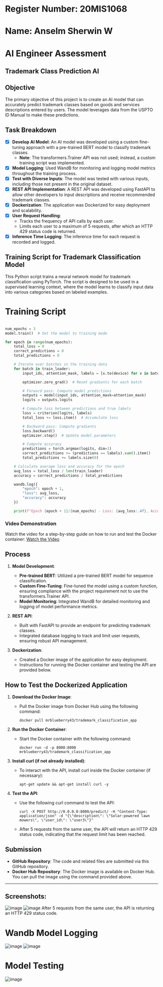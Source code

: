# Register Number: 20MIS1068
# Name: Anselm Sherwin W
# AI Engineer Assessment 
## Trademark Class Prediction AI



## Objective

The primary objective of this project is to create an AI model that can accurately predict trademark classes based on goods and services descriptions entered by users. The model leverages data from the USPTO ID Manual to make these predictions.

## Task Breakdown

- [x] **Develop AI Model**: An AI model was developed using a custom fine-tuning approach with a pre-trained BERT model to classify trademark classes.
  - **Note**: The transformers.Trainer API was not used; instead, a custom training script was implemented.
- [x] **Model Logging**: Used WandB for monitoring and logging model metrics throughout the training process.
- [x] **Test with Diverse Inputs**: The model was tested with various inputs, including those not present in the original dataset.
- [x] **REST API Implementation**: A REST API was developed using FastAPI to allow other developers to input descriptions and receive recommended trademark classes.
- [x] **Dockerization**: The application was Dockerized for easy deployment and scalability.
- [x] **User Request Handling**:
  - Tracks the frequency of API calls by each user.
  - Limits each user to a maximum of 5 requests, after which an HTTP 429 status code is returned.
- [x] **Inference Time Logging**: The inference time for each request is recorded and logged.

## Training Script for Trademark Classification Model

This Python script trains a neural network model for trademark classification using PyTorch. The script is designed to be used in a supervised learning context, where the model learns to classify input data into various categories based on labeled examples.

# Training Script 
```python

num_epochs = 3
model.train()  # Set the model to training mode

for epoch in range(num_epochs):
    total_loss = 0
    correct_predictions = 0
    total_predictions = 0

    # Iterate over batches in the training data
    for batch in train_loader:
        input_ids, attention_mask, labels = [x.to(device) for x in batch]

        optimizer.zero_grad()  # Reset gradients for each batch

        # Forward pass: Compute model predictions
        outputs = model(input_ids, attention_mask=attention_mask)
        logits = outputs.logits

        # Compute loss between predictions and true labels
        loss = criterion(logits, labels)
        total_loss += loss.item()  # Accumulate loss

        # Backward pass: Compute gradients
        loss.backward()
        optimizer.step()  # Update model parameters

        # Compute accuracy
        predictions = torch.argmax(logits, dim=1)
        correct_predictions += (predictions == labels).sum().item()
        total_predictions += labels.size(0)

    # Calculate average loss and accuracy for the epoch
    avg_loss = total_loss / len(train_loader)
    accuracy = correct_predictions / total_predictions

    wandb.log({
        "epoch": epoch + 1,
        "loss": avg_loss,
        "accuracy": accuracy
    })

    print(f"Epoch {epoch + 1}/{num_epochs} - Loss: {avg_loss:.4f}, Accuracy: {accuracy:.4f}")


```
### Video Demonstration

Watch the video for a step-by-step guide on how to run and test the Docker container:
[Watch the Video](https://drive.google.com/file/d/11J4Yx4_2rXCS_rE_tNsVhWbbo7IEOCzN/view?usp=sharing)


## Process

1. **Model Development**:
   - **Pre-trained BERT**: Utilized a pre-trained BERT model for sequence classification.
   - **Custom Fine-Tuning**: Fine-tuned the model using a custom function, ensuring compliance with the project requirement not to use the transformers.Trainer API.
   - **Model Monitoring**: Integrated WandB for detailed monitoring and logging of model performance metrics.

2. **REST API**:
   - Built with FastAPI to provide an endpoint for predicting trademark classes.
   - Integrated database logging to track and limit user requests, ensuring robust API management.

3. **Dockerization**:
   - Created a Docker image of the application for easy deployment.
   - Instructions for running the Docker container and testing the API are provided below.

## How to Test the Dockerized Application

1. **Download the Docker Image**:
   - Pull the Docker image from Docker Hub using the following command:
     ```
     docker pull mrblueberry43/trademark_classification_app
     ```

2. **Run the Docker Container**:
   - Start the Docker container with the following command:
     ```
     docker run -d -p 8000:8000 mrblueberry43/trademark_classification_app
     ```

3. **Install curl (if not already installed)**:
   - To interact with the API, install curl inside the Docker container (if necessary):
     ```
     apt-get update && apt-get install curl -y
     ```

4. **Test the API**:
   - Use the following curl command to test the API:
     ```
     curl -X POST http://0.0.0.0:8000/predict/ -H "Content-Type: application/json" -d "{\"description\": \"Solar-powered lawn mowers\", \"user_id\": \"user3\"}"
     ```
   - After 5 requests from the same user, the API will return an HTTP 429 status code, indicating that the request limit has been reached.

## Submission

- **GitHub Repository**: The code and related files are submitted via this GitHub repository.
- **Docker Hub Repository**: The Docker image is available on Docker Hub. You can pull the image using the command provided above.
 
---

## Screenshots:
![image](https://github.com/user-attachments/assets/52cc90a9-80c0-4f7e-9ca5-9daeb3523794)
![image](https://github.com/user-attachments/assets/32372648-da03-4f3a-92f4-84a5968add05)
After 5 requests from the same user, the API is returning an HTTP 429 status code.

# Wandb Model Logging
![image](https://github.com/user-attachments/assets/1298368d-59bd-401a-9f2f-e425fec565dd)
![image](https://github.com/user-attachments/assets/efcb2fc9-aa7d-4c8d-bcc4-992a2b904d00)

# Model Testing
![image](https://github.com/user-attachments/assets/678a726f-0bd8-441f-b9d0-372b859f2909)
